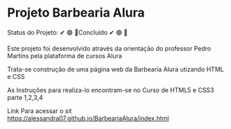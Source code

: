 # Projeto Barbearia Alura

Status do Projeto: ✔ 🟢 📗Concluido ✔ 🟢 📗

Este projeto foi desenvolvido através da orientação do professor Pedro Martins pela plataforma de cursos Alura

Trata-se construção de uma página web da Barbearia Alura utizando HTML e CSS

As Instruções para realiza-lo encontram-se no Curso de HTML5 e CSS3 parte 1,2,3,4

Link Para acessar o sit https://alessandra07.github.io/BarbeariaAlura/index.html
